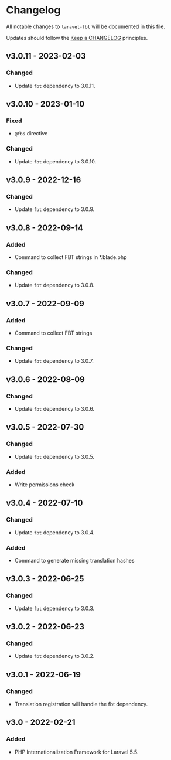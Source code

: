 # Changelog

All notable changes to `laravel-fbt` will be documented in this file.

Updates should follow the [Keep a CHANGELOG](http://keepachangelog.com/) principles.

## v3.0.11 - 2023-02-03

### Changed
- Update `fbt` dependency to 3.0.11.

## v3.0.10 - 2023-01-10

### Fixed
- `@fbs` directive

### Changed
- Update `fbt` dependency to 3.0.10.

## v3.0.9 - 2022-12-16

### Changed
- Update `fbt` dependency to 3.0.9.

## v3.0.8 - 2022-09-14

### Added
- Command to collect FBT strings in \*.blade.php

### Changed
- Update `fbt` dependency to 3.0.8.

## v3.0.7 - 2022-09-09

### Added
- Command to collect FBT strings

### Changed
- Update `fbt` dependency to 3.0.7.

## v3.0.6 - 2022-08-09

### Changed
- Update `fbt` dependency to 3.0.6.

## v3.0.5 - 2022-07-30

### Changed
- Update `fbt` dependency to 3.0.5.

### Added
- Write permissions check

## v3.0.4 - 2022-07-10

### Changed
- Update `fbt` dependency to 3.0.4.

### Added
- Command to generate missing translation hashes

## v3.0.3 - 2022-06-25

### Changed
- Update `fbt` dependency to 3.0.3.

## v3.0.2 - 2022-06-23

### Changed
- Update `fbt` dependency to 3.0.2.

## v3.0.1 - 2022-06-19

### Changed
- Translation registration will handle the fbt dependency.

## v3.0 - 2022-02-21

### Added
- PHP Internationalization Framework for Laravel 5.5.
